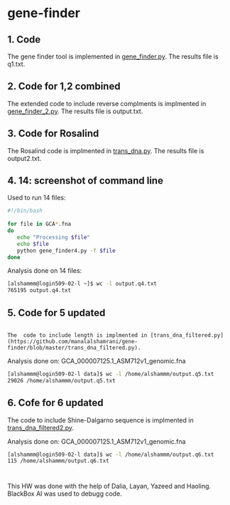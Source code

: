 # gene-finder

## 1. Code
The gene finder tool is implemented in [gene_finder.py](https://github.com/manalalshamrani/gene-finder/blob/master/gene_finder.py).
The results file is q1.txt.

## 2. Code for 1,2 combined
The extended code to include reverse complments is implmented in [gene_finder_2.py](https://github.com/manalalshamrani/gene-finder/blob/master/gene_finder_2.py).
The results file is output.txt.

## 3. Code for Rosalind
The Rosalind code is implmented in [trans_dna.py](https://github.com/manalalshamrani/gene-finder/blob/master/trans_dna.py).
The results file is output2.txt. 

## 4. 14: screenshot of command line
Used to run 14 files:
```bash
#!/bin/bash                                                                                                                                                                              
       
for file in GCA*.fna
do
   echo "Processing $file"
   echo $file
   python gene_finder4.py -f $file
done
```
Analysis done on 14 files:
```bash
[alshammm@login509-02-l ~]$ wc -l output.q4.txt
765195 output.q4.txt
```

## 5. Code for 5 updated 
                                                                                                                                                                                         The  code to include length is implmented in [trans_dna_filtered.py](https://github.com/manalalshamrani/gene-finder/blob/master/trans_dna_filtered.py).
Analysis done on: GCA_000007125.1_ASM712v1_genomic.fna
  
```bash
[alshammm@login509-02-l data]$ wc -l /home/alshammm/output.q5.txt
29026 /home/alshammm/output.q5.txt
```


## 6. Cofe for 6 updated
The  code to include Shine-Dalgarno sequence is implmented in [trans_dna_filtered2.py](https://github.com/manalalshamrani/gene-finder/blob/master/trans_dna_filtered2.py).

Analysis done on: GCA_000007125.1_ASM712v1_genomic.fna
```bash
[alshammm@login509-02-l data]$ wc -l /home/alshammm/output.q6.txt
115 /home/alshammm/output.q6.txt
```



#
This HW was done with the help of Dalia, Layan, Yazeed and Haoling.
BlackBox AI was used to debugg code.

